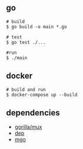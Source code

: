 ## go

```
# build
$ go build -o main *.go

# test
$ go test ./...

#run
$ ./main
```

## docker

```
# build and run
$ docker-compose up --build
```

## dependencies

- [gorilla/mux](https://github.com/gorilla/mux)
- [dep](https://github.com/golang/dep)
- [mgo](https://godoc.org/github.com/globalsign/mgo)
